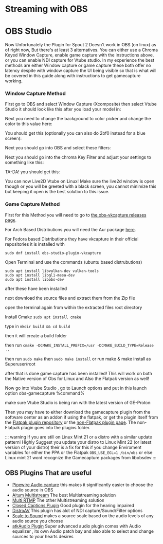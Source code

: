 # Streaming with OBS


# OBS Studio

Now Unfortunately the Plugin for Spout 2 Doesn't work in OBS (on linux) as of right now, But there's at least 3 alternatives. You can either use a Chroma Keyed Window Capture, enable game capture with the instructions above, or you can enable NDI capture for Vtube studio. In my experience the best methods are either Window capture or game capture these both offer no latency despite with window capture the UI being visible so that is what will be covered in this guide along with instructions to get gamecapture working.

### Window Capture Method

First go to OBS and select Window Capture (Xcomposite) then select Vtube Studio it should look like this after you load your model in: 

Next you need to change the background to color picker and change the color to this value here: 

You should get this (optionally you can also do 2bf0 instead for a blue screen): 

Next you should go into OBS and select these filters:

Next you should go into the chroma Key Filter and adjust your settings to something like this: 
 
TA-DA! you should get this:

You can now Live2D Vtube on Linux!
Make sure the live2d window is open though or you will be greeted with a black screen, you cannot minimize this but keeping it open is the best solution to this issue.

### Game Capture Method

First for this Method you will need to go to [the obs-vkcapture releases page](https://github.com/nowrep/obs-vkcapture/releases/tag/v1.5.1).

For Arch Based Distributions you will need the Aur package [here](https://aur.archlinux.org/packages/obs-vkcapture-git).

For Fedora based Distributions they have vkcapture in their official repositories it is installed with 

`sudo dnf install obs-studio-plugin-vkcapture`

Open Terminal and use the commands (ubuntu based distrubutions)

```
sudo apt install libvulkan-dev vulkan-tools
sudo apt install libgl1-mesa-dev
sudo apt install libobs-dev
```

after these have been installed 

next download the source files and extract them from the Zip file

open the terminal again from within the extracted files root directory

Install Cmake `sudo apt install cmake`

type in `mkdir build && cd build`

then it will create a build folder

then run `cmake -DCMAKE_INSTALL_PREFIX=/usr -DCMAKE_BUILD_TYPE=Release ..`

then run `sudo make` then `sudo make install` or run make & make install as Superuser/root

after that is done game capture has been installed! This will work on both the Native version of Obs for Linux and Also the Flatpak version as well!

Now go into Vtube Studio , go to Launch options and put in this launch option obs-gamecapture %command% 

make sure Vtube Studio is being ran with the latest version of GE-Proton 

Then you may have to either download the gamecapture plugin from the software center as an addon if using the flatpak, or get the plugin itself from the [Flatpak plugin repository](https://github.com/flathub/com.obsproject.Studio.Plugin.OBSVkCapture) or the [non-Flatpak plugin page](https://obsproject.com/forum/resources/linux-vulkan-opengl-game-capture.1236/). The non-Flatpak plugin goes into the plugins folder.

::: warning
If you are still on Linux Mint 21 or a distro with a similar update patternI Highly Suggest you update your distro to Linux Mint 22 (or latest version of your distro) their is a fix for this if you change Enviroment variables for either the PPA or the Flatpak `OBS_USE_EGL=1 /bin/obs` or else Linux mint 21 wont recognize the Gamecapture packages from libobsdev
:::


## OBS Plugins That are useful

- [Pipewire Audio capture](https://obsproject.com/forum/resources/pipewire-audio-capture.1458/) this makes it significantly easier to choose the audio source in OBS
- [Aitum Multistream](https://obsproject.com/forum/resources/aitum-multistream.1991/) The best Multistreaming solution
- [Multi RTMP](https://obsproject.com/forum/resources/multiple-rtmp-outputs-plugin.964/) The other Multistreaming solution
- [Closed Captions Plugin](https://obsproject.com/forum/resources/closed-captioning-via-google-speech-recognition.833/) Good plugin for the hearing impaired
- [DistroAV](https://obsproject.com/forum/resources/distroav-network-audio-video-in-obs-studio-using-ndi%C2%AE-technology.528/) This plugin has alot of NDI capture/Sound/Filter options
- [Scale to Sound](https://obsproject.com/forum/resources/scale-to-sound.1336/) makes a source scale based on the audio levels of any audio source you choose
- [atkAudio Plugin](https://obsproject.com/forum/resources/atkaudio-plugin.2099/) Super advanced audio plugin comes with Audio equalizer , its own Audio patch bay and also able to select and change sources to your hearts desires